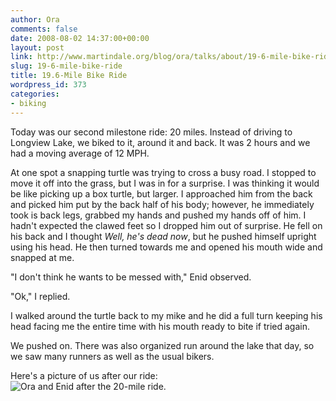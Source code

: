 ```yaml
---
author: Ora
comments: false
date: 2008-08-02 14:37:00+00:00
layout: post
link: http://www.martindale.org/blog/ora/talks/about/19-6-mile-bike-ride
slug: 19-6-mile-bike-ride
title: 19.6-Mile Bike Ride
wordpress_id: 373
categories:
- biking
---
```


Today was our second milestone ride: 20 miles. Instead of driving to Longview Lake, we biked to it, around it and back. It was 2 hours and we had a moving average of 12 MPH.  
  
At one spot a snapping turtle was trying to cross a busy road. I stopped to move it off into the grass, but I was in for a surprise. I was thinking it would be like picking up a box turtle, but larger. I approached him from the back and picked him put by the back half of his body; however, he immediately took is back legs, grabbed my hands and pushed my hands off of him. I hadn't expected the clawed feet so I dropped him out of surprise. He fell on his back and I thought _Well, he's dead now_, but he pushed himself upright using his head. He then turned towards me and opened his mouth wide and snapped at me.  
  
"I don't think he wants to be messed with," Enid observed.  
  
"Ok," I replied.  
  
I walked around the turtle back to my mike and he did a full turn keeping his head facing me the entire time with his mouth ready to bite if tried again.  
  
We pushed on. There was also organized run around the lake that day, so we saw many runners as well as the usual bikers.  
  
Here's a picture of us after our ride:  
![Ora and Enid after the 20-mile ride.](http://www.martindale.org/uploaded_images/IMG_2309_1-774356.jpg)
